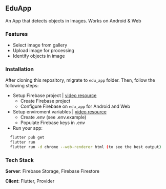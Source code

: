 ## EduApp

An App that detects objects in Images. Works on Android & Web 

### Features
- Select image from gallery
- Upload image for processing
- Identify objects in image

### Installation
After cloning this repository, migrate to ```edu_app``` folder. Then, follow the following steps:
- Setup Firebase project | [video resource](https://www.youtube.com/watch?v=LnpGU8vj7TI)
    - Create Firebase project
    - Configure Firebase on ```edu_app``` for Android and Web
- Setup enviroment variables | [video resource](https://youtu.be/xTxwjbcd8kA)
    - Create .env (see .env.example)
    - Populate Firebase keys in .env
- Run your app:
```bash
  flutter pub get
  flutter run
  flutter run -d chrome --web-renderer html (to see the best output)
```

### Tech Stack
**Server**: Firebase Storage, Firebase Firestore

**Client**: Flutter, Provider